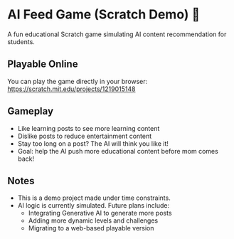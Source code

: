 # AI Feed Game (Scratch Demo) 🌟
A fun educational Scratch game simulating AI content recommendation for students.

## Playable Online
You can play the game directly in your browser: https://scratch.mit.edu/projects/1219015148

## Gameplay
- Like learning posts to see more learning content
- Dislike posts to reduce entertainment content
- Stay too long on a post? The AI will think you like it!
- Goal: help the AI push more educational content before mom comes back!

## Notes
- This is a demo project made under time constraints.
- AI logic is currently simulated. Future plans include:
  - Integrating Generative AI to generate more posts
  - Adding more dynamic levels and challenges
  - Migrating to a web-based playable version
